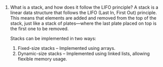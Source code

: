 1. What is a stack, and how does it follow the LIFO principle?
   A stack is a linear data structure that follows the LIFO (Last In, First Out) principle. This means that elements are added and removed from the top of the stack, just like a stack of plates—where the last plate placed on top is the first one to be removed.

   Stacks can be implemented in two ways:

   1. Fixed-size stacks – Implemented using arrays.
   2. Dynamic-size stacks – Implemented using linked lists, allowing flexible memory usage.
